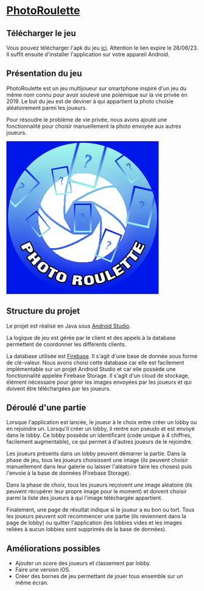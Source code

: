 # [PhotoRoulette](https://filetransfer.io/data-package/446DrFqo#link)

## Télécharger le jeu

Vous pouvez télécharger l'apk du jeu [ici](https://filetransfer.io/data-package/446DrFqo#link). Attention le lien expire le 28/06/23. Il suffit ensuite d'installer l'application sur votre appareil Android.

## Présentation du jeu

PhotoRoulette est un jeu multijoueur sur smartphone inspiré d'un jeu du même nom connu pour avoir soulevé une polémique sur la vie privée en 2019. Le but du jeu est de deviner à qui appartient la photo choisie aléatoirement parmi les joueurs.

Pour résoudre le problème de vie privée, nous avons ajouté une fonctionnalité pour choisir manuellement la photo envoyée aux autres joueurs.

![logoPR](LogoPR.jpg)

## Structure du projet

Le projet est réalisé en Java sous [Android Studio](https://developer.android.com/studio).

La logique de jeu est gérée par le client et des appels à la database permettent de coordonner les différents clients.

La database utilisée est [Firebase](https://firebase.google.com/). Il s'agit d'une base de donnée sous forme de clé-valeur. Nous avons choisi cette database car elle est facilement implémentable sur un projet Android Studio et car elle possède une fonctionnalité appelée Firebase Storage. Il s'agit d'un cloud de stockage, élément nécessaire pour gérer les images envoyées par les joueurs et qui doivent être téléchargées par les joueurs.

## Déroulé d'une partie

Lorsque l'application est lancée, le joueur à le choix entre créer un lobby ou en rejoindre un. Lorsqu'il créer un lobby, il rentre son pseudo et est envoyé dans le lobby. Ce lobby possède un identificant (code unique à 4 chiffres, facilement augmentable), ce qui permet à d'autres joueurs de le rejoindre.

Les joueurs présents dans un lobby peuvent démarrer la partie. Dans la phase de jeu, tous les joueurs choisissent une image (ils peuvent choisir manuellement dans leur galerie ou laisser l'aléatoire faire les choses) puis l'envoie à la base de données (Firebase Storage).

Dans la phase de choix, tous les joueurs reçoivent une image aléatoire (ils peuvent récupérer leur propre image pour le moment) et doivent choisir parmi la liste des joueurs à qui l'image téléchargée appartient.

Finalement, une page de résultat indique si le joueur a eu bon ou tort. Tous les joueurs peuvent soit recommencer une partie (ils reviennent dans la page de lobby) ou quitter l'application (les lobbies vides et les images reliées à aucun lobbies sont supprimés de la base de données).

## Améliorations possibles

- Ajouter un score des joueurs et classement par lobby.
- Faire une version iOS.
- Créer des bornes de jeu permettant de jouer tous ensemble sur un même écran.
